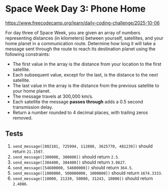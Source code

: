 # Space Week Day 3: Phone Home

https://www.freecodecamp.org/learn/daily-coding-challenge/2025-10-06

For day three of Space Week, you are given an array of numbers representing distances (in kilometers) between yourself, satellites, and your home planet in a communication route. Determine how long it will take a message sent through the route to reach its destination planet using the following constraints:

- The first value in the array is the distance from your location to the first satellite.
- Each subsequent value, except for the last, is the distance to the next satellite.
- The last value in the array is the distance from the previous satellite to your home planet.
- The message travels at 300,000 km/s.
- Each satellite the message **passes through** adds a 0.5 second transmission delay.
- Return a number rounded to 4 decimal places, with trailing zeros removed.

## Tests

1. `send_message([802101, 725994, 112808, 3625770, 481239])` should return `21.1597`.
1. `send_message([300000, 300000])` should return `2.5`.
1. `send_message([384400, 384400])` should return `3.0627`.
1. `send_message([54600000, 54600000])` should return `364.5`.
1. `send_message([1000000, 500000000, 1000000])` should return `1674.3333`.
1. `send_message([10000, 21339, 50000, 31243, 10000])` should return `2.4086`.
